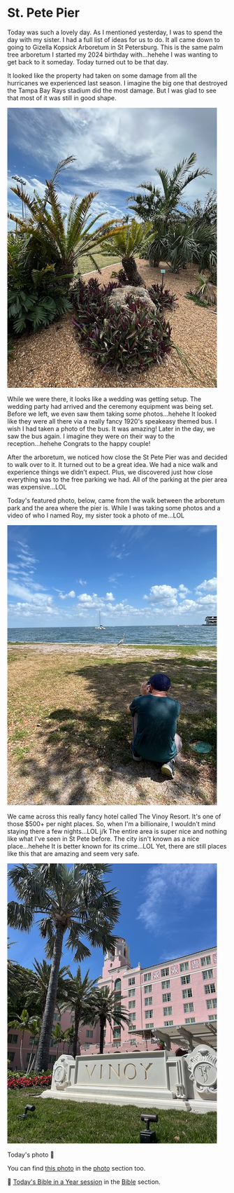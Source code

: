 # St. Pete Pier

Today was such a lovely day. As I mentioned yesterday, I was to spend the day with my sister. I had a full list of ideas for us to do. It all came down to going to Gizella Kopsick Arboretum in St Petersburg. This is the same palm tree arboretum I started my 2024 birthday with...hehehe I was wanting to get back to it someday. Today turned out to be that day.

It looked like the property had taken on some damage from all the hurricanes we experienced last season. I imagine the big one that destroyed the Tampa Bay Rays stadium did the most damage. But I was glad to see that most of it was still in good shape.

![Palm trees](./media/IMG_7224.jpeg)

While we were there, it looks like a wedding was getting setup. The wedding party had arrived and the ceremony equipment was being set. Before we left, we even saw them taking some photos...hehehe It looked like they were all there via a really fancy 1920's speakeasy themed bus. I wish I had taken a photo of the bus. It was amazing! Later in the day, we saw the bus again. I imagine they were on their way to the reception...hehehe Congrats to the happy couple!

After the arboretum, we noticed how close the St Pete Pier was and decided to walk over to it. It turned out to be a great idea. We had a nice walk and experience things we didn't expect. Plus, we discovered just how close everything was to the free parking we had. All of the parking at the pier area was expensive...LOL

Today's featured photo, below, came from the walk between the arboretum park and the area where the pier is. While I was taking some photos and a video of who I named Roy, my sister took a photo of me...LOL

![Me taking today's featured photo](./media/IMG_2344.jpeg)

We came across this really fancy hotel called The Vinoy Resort. It's one of those $500+ per night places. So, when I'm a billionaire, I wouldn't mind staying there a few nights...LOL j/k The entire area is super nice and nothing like what I've seen in St Pete before. The city isn't known as a nice place...hehehe It is better known for its crime...LOL Yet, there are still places like this that are amazing and seem very safe.

![The Vinoy Resort](./media/IMG_7242.jpeg)

Today's photo 📸

<!--@include: @/photos/photo-a-day/2025/03/29.md{3,}-->

You can find [this photo](/photos/photo-a-day/2025/03/29) in the [photo](/photos/) section too.

📖 [Today's Bible in a Year session](/bible/plans/bible-in-a-year/03/29) in the [Bible](/bible/) section.